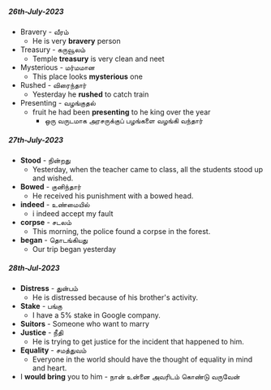 
##### 26th-July-2023
* Bravery - வீரம்
	* He is very **bravery** person
* Treasury - கருவூலம்
	* Temple **treasury** is very clean and neet
* Mysterious - மர்மமான
	* This place looks **mysterious** one
* Rushed - விரைந்தார்
	* Yesterday he **rushed** to catch train
* Presenting - வழங்குதல்
	* fruit he had been **presenting** to he king over the year
		* ஒரு வருடமாக அரசருக்குப் பழங்களை வழங்கி வந்தார்


##### 27th-July-2023
* **Stood** - நின்றது
	* Yesterday, when the teacher came to class, all the students stood up and wished.
* **Bowed** - குனிந்தார்
	* He received his punishment with a bowed head.
* **indeed** - உண்மையில்
	* i indeed accept my fault
* **corpse** - சடலம்
	* This morning, the police found a corpse in the forest.
* **began** - தொடங்கியது
	* Our trip began yesterday


##### 28th-Jul-2023
* **Distress** - துன்பம்
	* He is distressed because of his brother's activity.
* **Stake** - பங்கு
	* I have a 5% stake in Google company.
* **Suitors** - Someone who want to marry
* **Justice** - நீதி
	* He is trying to get justice for the incident that happened to him.
* **Equality** - சமத்துவம்
	* Everyone in the world should have the thought of equality in mind and heart.
* I **would bring** you to him - நான் உன்னை அவரிடம் கொண்டு வருவேன்